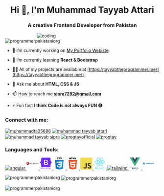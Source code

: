 <h1 align="center">Hi 👋, I'm Muhammad Tayyab Attari</h1>
<h3 align="center">A creative Frontend Developer from Pakistan</h3>

<img src="https://media2.giphy.com/media/v1.Y2lkPTZjMDliOTUyaGNpdnMxeG0wbzVlcnQ0Y3U4NHFvYzNpOGNtcmJmeTRtbTcyY2FsNiZlcD12MV9zdGlja2Vyc19zZWFyY2gmY3Q9cw/Ll22OhMLAlVDb8UQWe/giphy.gif" align="right" alt="coding" width=400>

<p align="left"> <img src="https://komarev.com/ghpvc/?username=programmerpakistaniorg&label=Profile%20views&color=0e75b6&style=flat" alt="programmerpakistaniorg" /> </p>

- 🔭 I’m currently working on [My Portfolio Webiste](https://github.com/programmerpakistaniorg/portfoliowebsite)

- 🌱 I’m currently learning **React & Bootstrap**

- 👨‍💻 All of my projects are available at [https://tayyabtheprogrammer.me/](https://tayyabtheprogrammer.me/)

- 💬 Ask me about **HTML, CSS & JS**

- 📫 How to reach me **sipra7292@gmail.com**

- ⚡ Fun fact **I think Code is not always FUN 😅**

<h3 align="left">Connect with me:</h3>
<p align="left">
<a href="https://twitter.com/muhammadta35688" target="_blank"><img align="center" src="https://raw.githubusercontent.com/rahuldkjain/github-profile-readme-generator/master/src/images/icons/Social/twitter.svg" alt="muhammadta35688" height="30" width="40" /></a>
<a href="https://www.linkedin.com/in/mtayyabattari" target="_blank"><img align="center" src="https://raw.githubusercontent.com/rahuldkjain/github-profile-readme-generator/master/src/images/icons/Social/linked-in-alt.svg" alt="muhammad tayyab attari" height="30" width="40" /></a>
<a href="https://www.facebook.com/muhammad.tayyab.sipra.2025/" target="_blank"><img align="center" src="https://raw.githubusercontent.com/rahuldkjain/github-profile-readme-generator/master/src/images/icons/Social/facebook.svg" alt="muhammad tayyab sipra" height="30" width="40" /></a>
<a href="https://instagram.com/progtayofficial" target="_blank"><img align="center" src="https://raw.githubusercontent.com/rahuldkjain/github-profile-readme-generator/master/src/images/icons/Social/instagram.svg" alt="progtayofficial" height="30" width="40" /></a>
<a href="https://youtube.com/@progtay" target="_blank"><img align="center" src="https://raw.githubusercontent.com/rahuldkjain/github-profile-readme-generator/master/src/images/icons/Social/youtube.svg" alt="progtay" height="30" width="40" /></a>
</p>

<h3 align="left">Languages and Tools:</h3>
<p align="left"> <a href="https://angular.io" target="_blank" rel="noreferrer"> <img src="https://angular.io/assets/images/logos/angular/angular.svg" alt="angular" width="40" height="40"/> </a> <a href="https://angular.io" target="_blank" rel="noreferrer"> <img src="https://raw.githubusercontent.com/devicons/devicon/master/icons/angularjs/angularjs-original-wordmark.svg" alt="angularjs" width="40" height="40"/> </a> <a href="https://getbootstrap.com" target="_blank" rel="noreferrer"> <img src="https://raw.githubusercontent.com/devicons/devicon/master/icons/bootstrap/bootstrap-plain-wordmark.svg" alt="bootstrap" width="40" height="40"/> </a> <a href="https://www.w3schools.com/css/" target="_blank" rel="noreferrer"> <img src="https://raw.githubusercontent.com/devicons/devicon/master/icons/css3/css3-original-wordmark.svg" alt="css3" width="40" height="40"/> </a> <a href="https://www.w3.org/html/" target="_blank" rel="noreferrer"> <img src="https://raw.githubusercontent.com/devicons/devicon/master/icons/html5/html5-original-wordmark.svg" alt="html5" width="40" height="40"/> </a> <a href="https://developer.mozilla.org/en-US/docs/Web/JavaScript" target="_blank" rel="noreferrer"> <img src="https://raw.githubusercontent.com/devicons/devicon/master/icons/javascript/javascript-original.svg" alt="javascript" width="40" height="40"/> </a> <a href="https://reactjs.org/" target="_blank" rel="noreferrer"> <img src="https://raw.githubusercontent.com/devicons/devicon/master/icons/react/react-original-wordmark.svg" alt="react" width="40" height="40"/> </a> <a href="https://tailwindcss.com/" target="_blank" rel="noreferrer"> <img src="https://www.vectorlogo.zone/logos/tailwindcss/tailwindcss-icon.svg" alt="tailwind" width="40" height="40"/> </a> <a href="https://vuejs.org/" target="_blank" rel="noreferrer"> <img src="https://raw.githubusercontent.com/devicons/devicon/master/icons/vuejs/vuejs-original-wordmark.svg" alt="vuejs" width="40" height="40"/> </a> <a href="https://webpack.js.org" target="_blank" rel="noreferrer"> <img src="https://raw.githubusercontent.com/devicons/devicon/d00d0969292a6569d45b06d3f350f463a0107b0d/icons/webpack/webpack-original-wordmark.svg" alt="webpack" width="40" height="40"/> </a> </p>

<p><img align="left" src="https://github-readme-stats.vercel.app/api/top-langs?username=programmerpakistaniorg&show_icons=true&locale=en&layout=compact" alt="programmerpakistaniorg" /></p>

<p>&nbsp;<img align="center" src="https://github-readme-stats.vercel.app/api?username=programmerpakistaniorg&show_icons=true&locale=en" alt="programmerpakistaniorg" /></p>

<p><img align="center" src="https://github-readme-streak-stats.herokuapp.com/?user=programmerpakistaniorg&" alt="programmerpakistaniorg" /></p>
